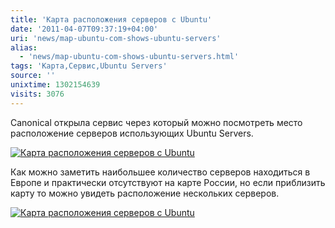 ```yaml
---
title: 'Карта расположения серверов с Ubuntu'
date: '2011-04-07T09:37:19+04:00'
uri: 'news/map-ubuntu-com-shows-ubuntu-servers'
alias: 
  - 'news/map-ubuntu-com-shows-ubuntu-servers.html'
tags: 'Карта,Сервис,Ubuntu Servers'
source: ''
unixtime: 1302154639
visits: 3076
---
```

Canonical открыла сервис через который можно посмотреть место расположение серверов использующих Ubuntu Servers.

[![Карта расположения серверов с Ubuntu](img/2011/04/07/09-00/map-5596801831-o.jpg)](img/2011/04/07/09-00/map-5596801831-o.jpg)

Как можно заметить наибольшее количество серверов находиться в Европе и практически отсутствуют на карте России, но если приблизить карту то можно увидеть расположение нескольких серверов.

[![Карта расположения серверов с Ubuntu](img/2011/04/07/09-00/map-russia-5597382726-o.jpg)](img/2011/04/07/09-00/map-russia-5597382726-o.jpg)
